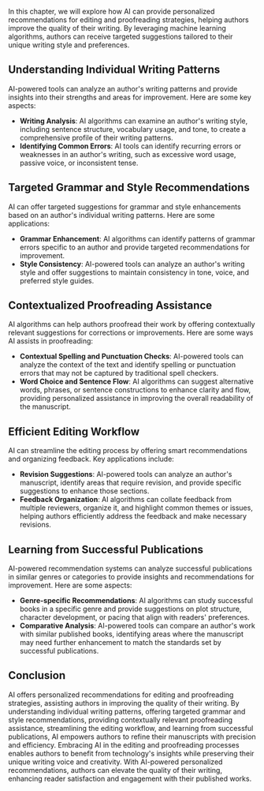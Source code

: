 

In this chapter, we will explore how AI can provide personalized recommendations for editing and proofreading strategies, helping authors improve the quality of their writing. By leveraging machine learning algorithms, authors can receive targeted suggestions tailored to their unique writing style and preferences.

Understanding Individual Writing Patterns
-----------------------------------------

AI-powered tools can analyze an author's writing patterns and provide insights into their strengths and areas for improvement. Here are some key aspects:

* **Writing Analysis**: AI algorithms can examine an author's writing style, including sentence structure, vocabulary usage, and tone, to create a comprehensive profile of their writing patterns.
* **Identifying Common Errors**: AI tools can identify recurring errors or weaknesses in an author's writing, such as excessive word usage, passive voice, or inconsistent tense.

Targeted Grammar and Style Recommendations
------------------------------------------

AI can offer targeted suggestions for grammar and style enhancements based on an author's individual writing patterns. Here are some applications:

* **Grammar Enhancement**: AI algorithms can identify patterns of grammar errors specific to an author and provide targeted recommendations for improvement.
* **Style Consistency**: AI-powered tools can analyze an author's writing style and offer suggestions to maintain consistency in tone, voice, and preferred style guides.

Contextualized Proofreading Assistance
--------------------------------------

AI algorithms can help authors proofread their work by offering contextually relevant suggestions for corrections or improvements. Here are some ways AI assists in proofreading:

* **Contextual Spelling and Punctuation Checks**: AI-powered tools can analyze the context of the text and identify spelling or punctuation errors that may not be captured by traditional spell checkers.
* **Word Choice and Sentence Flow**: AI algorithms can suggest alternative words, phrases, or sentence constructions to enhance clarity and flow, providing personalized assistance in improving the overall readability of the manuscript.

Efficient Editing Workflow
--------------------------

AI can streamline the editing process by offering smart recommendations and organizing feedback. Key applications include:

* **Revision Suggestions**: AI-powered tools can analyze an author's manuscript, identify areas that require revision, and provide specific suggestions to enhance those sections.
* **Feedback Organization**: AI algorithms can collate feedback from multiple reviewers, organize it, and highlight common themes or issues, helping authors efficiently address the feedback and make necessary revisions.

Learning from Successful Publications
-------------------------------------

AI-powered recommendation systems can analyze successful publications in similar genres or categories to provide insights and recommendations for improvement. Here are some aspects:

* **Genre-specific Recommendations**: AI algorithms can study successful books in a specific genre and provide suggestions on plot structure, character development, or pacing that align with readers' preferences.
* **Comparative Analysis**: AI-powered tools can compare an author's work with similar published books, identifying areas where the manuscript may need further enhancement to match the standards set by successful publications.

Conclusion
----------

AI offers personalized recommendations for editing and proofreading strategies, assisting authors in improving the quality of their writing. By understanding individual writing patterns, offering targeted grammar and style recommendations, providing contextually relevant proofreading assistance, streamlining the editing workflow, and learning from successful publications, AI empowers authors to refine their manuscripts with precision and efficiency. Embracing AI in the editing and proofreading processes enables authors to benefit from technology's insights while preserving their unique writing voice and creativity. With AI-powered personalized recommendations, authors can elevate the quality of their writing, enhancing reader satisfaction and engagement with their published works.
